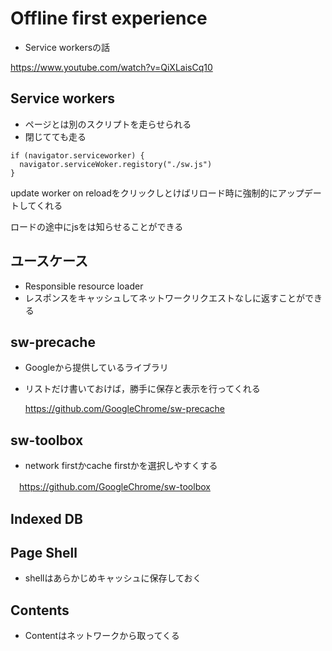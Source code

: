 # Offline first experience

* Service workersの話

https://www.youtube.com/watch?v=QiXLaisCq10

## Service workers

* ページとは別のスクリプトを走らせられる
* 閉じてても走る

```
if (navigator.serviceworker) {
  navigator.serviceWoker.registory("./sw.js")
}
```
update worker on reloadをクリックしとけばリロード時に強制的にアップデートしてくれる

ロードの途中にjsをは知らせることができる

## ユースケース

* Responsible resource loader
* レスポンスをキャッシュしてネットワークリクエストなしに返すことができる

## sw-precache

* Googleから提供しているライブラリ
* リストだけ書いておけば，勝手に保存と表示を行ってくれる

  https://github.com/GoogleChrome/sw-precache

## sw-toolbox

* network firstかcache firstかを選択しやすくする

　https://github.com/GoogleChrome/sw-toolbox

## Indexed DB

## Page Shell

* shellはあらかじめキャッシュに保存しておく

## Contents

* Contentはネットワークから取ってくる
